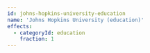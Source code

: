 ```yaml
---
id: johns-hopkins-university-education
name: 'Johns Hopkins University (education)'
effects:
  - categoryId: education
    fraction: 1
---
```

